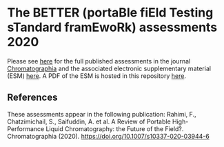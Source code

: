 # The BETTER (portaBle fiEld Testing sTandard framEwoRk) assessments 2020

Please see [here](https://doi.org/10.1007/s10337-020-03944-6) for the full published assessments in the journal [Chromatographia](https://www.springer.com/journal/10337) and the associated electronic supplementary material (ESM) [here](https://static-content.springer.com/esm/art%3A10.1007%2Fs10337-020-03944-6/MediaObjects/10337_2020_3944_MOESM1_ESM.docx).
A PDF of the ESM is hosted in this repository [here](https://github.com/BETTER-HPLC/better-hplc.github.io/blob/master/better-2020/10337_2020_3944_MOESM1_ESM.pdf).

## References
These assessments appear in the following publication: Rahimi, F., Chatzimichail, S., Saifuddin, A. et al. A Review of Portable High-Performance Liquid Chromatography: the Future of the Field?. Chromatographia (2020). https://doi.org/10.1007/s10337-020-03944-6

